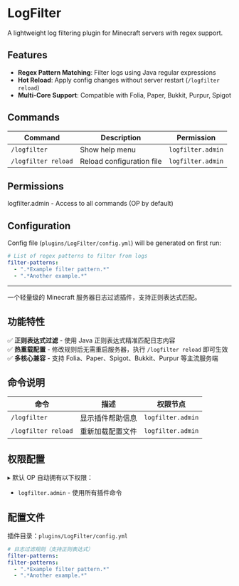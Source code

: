 # LogFilter

A lightweight log filtering plugin for Minecraft servers with regex support.

## Features

- **Regex Pattern Matching**: Filter logs using Java regular expressions
- **Hot Reload**: Apply config changes without server restart (`/logfilter reload`)
- **Multi-Core Support**: Compatible with Folia, Paper, Bukkit, Purpur, Spigot

## Commands

| Command | Description | Permission |
|---------|-------------|------------|
| `/logfilter` | Show help menu | `logfilter.admin` |
| `/logfilter reload` | Reload configuration file | `logfilter.admin` |

## Permissions
logfilter.admin - Access to all commands (OP by default)

## Configuration

Config file (`plugins/LogFilter/config.yml`) will be generated on first run:

```yaml
# List of regex patterns to filter from logs
filter-patterns:
  - ".*Example filter pattern.*"
  - ".*Another example.*"
```

--------------------------------------------------

一个轻量级的 Minecraft 服务器日志过滤插件，支持正则表达式匹配。  

## 功能特性  

✅ **正则表达式过滤** - 使用 Java 正则表达式精准匹配日志内容  
✅ **热重载配置** - 修改规则后无需重启服务器，执行 `/logfilter reload` 即可生效  
✅ **多核心兼容** - 支持 Folia、Paper、Spigot、Bukkit、Purpur 等主流服务端  

## 命令说明  

| 命令 | 描述 | 权限节点 |  
|------|------|----------|  
| `/logfilter` | 显示插件帮助信息 | `logfilter.admin` |  
| `/logfilter reload` | 重新加载配置文件 | `logfilter.admin` |  

## 权限配置  

▸ 默认 OP 自动拥有以下权限：  
- `logfilter.admin` - 使用所有插件命令  

## 配置文件  

插件目录：`plugins/LogFilter/config.yml`  

```yaml
# 日志过滤规则（支持正则表达式）
filter-patterns:
filter-patterns:
  - ".*Example filter pattern.*"
  - ".*Another example.*"
